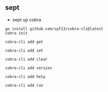 ## sept

* sept up cobra
```shell
go install github.com/spf13/cobra-cli@latest
cobra init
```

```shell
cobra-cli add get

cobra-cli add set

cobra-cli add clear

cobra-cli add version

cobra-cli add help

cobra-cli add run
```

